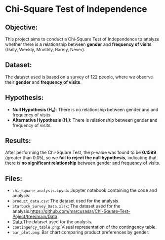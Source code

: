 # Chi-Square Test of Independence

## Objective:
This project aims to conduct a Chi-Square Test of Independence to analyze whether there is a relationship between **gender** and **frequency of visits** (Daily, Weekly, Monthly, Rarely, Never).

## Dataset:
The dataset used is based on a survey of 122 people, where we observe their **gender** and **frequency of visits**.

## Hypothesis:
- **Null Hypothesis (H₀)**: There is no relationship between gender and and frequency of visits.
- **Alternative Hypothesis (H₁)**: There is relationship between gender and frequency of visits.

## Results:
After performing the Chi-Square Test, the p-value was found to be **0.1599** (greater than 0.05), so we **fail to reject the null hypothesis**, indicating that there is **no significant relationship** between gender and frequency of visits.

## Files:
- `chi_square_analysis.ipynb`: Jupyter notebook containing the code and analysis.
- `product_data.csv`: The dataset used for the analysis.
- `Starbuck_Survey_Data.xlsx`: The dataset used for the analysis.https://github.com/marcusasar/Chi-Square-Test-Poject/tree/main/Data
- [ Data ](https://github.com/marcusasar/Chi-Square-Test-Poject/tree/main/Data) The dataset used for the analysis.
- `contingency_table.png`: Visual representation of the contingency table.
- `bar_plot.png`: Bar chart comparing product preferences by gender.
